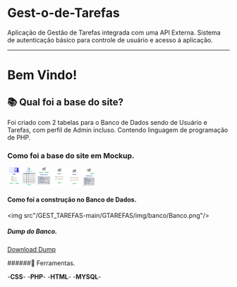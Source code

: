 # Gest-o-de-Tarefas
Aplicação de Gestão de Tarefas integrada com uma API Externa.
Sistema de autenticação básico para controle de usuário e acesso á aplicação.

----------------------------------------------------------------------------

# Bem Vindo!

 

## 📚 Qual foi a base do site?

 Foi criado com 2 tabelas para o Banco de Dados sendo de Usuário e Tarefas, com perfil de Admin incluso. Contendo linguagem de programação de PHP.


### Como foi a base do site em Mockup.

<img src="/GEST_TAREFAS-main/GTAREFAS/img/mockup/Login-1.jpg" width="30"/>
<img src="/GEST_TAREFAS-main/GTAREFAS/img/mockup/Login-2.jpg" width="30"/>
<img src="/GEST_TAREFAS-main/GTAREFAS/img/mockup/Login-3.jpg" width="30"/>
<img src="/GEST_TAREFAS-main/GTAREFAS/img/mockup/Login-4.jpg" width="30"/>
<img src="/GEST_TAREFAS-main/GTAREFAS/img/mockup/Login-5.jpg" width="30"/>
<img src="/GEST_TAREFAS-main/GTAREFAS/img/mockup/Login-6.jpg" width="30"/>


#### Como foi a construção no Banco de Dados.

<img src"/GEST_TAREFAS-main/GTAREFAS/img/banco/Banco.png"/>

##### Dump do Banco.

<a href="GEST_TAREFAS-main/GTAREFAS/dump_mysql/bdprofin.sql">Download Dump</a>


######🔨 Ferramentas.

-**CSS**-
-**PHP**-
-**HTML**-
-**MYSQL**-


